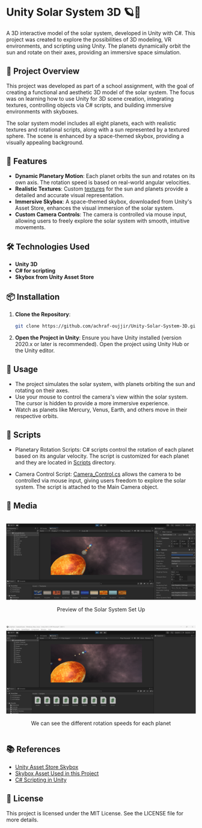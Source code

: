 # Unity Solar System 3D 🪐🌌

A 3D interactive model of the solar system, developed in Unity with C#. This project was created to explore the possibilities of 3D modeling, VR environments, and scripting using Unity. The planets dynamically orbit the sun and rotate on their axes, providing an immersive space simulation.

## 🚀 Project Overview

This project was developed as part of a school assignment, with the goal of creating a functional and aesthetic 3D model of the solar system. The focus was on learning how to use Unity for 3D scene creation, integrating textures, controlling objects via C# scripts, and building immersive environments with skyboxes.

The solar system model includes all eight planets, each with realistic textures and rotational scripts, along with a sun represented by a textured sphere. The scene is enhanced by a space-themed skybox, providing a visually appealing background.

## 🌌 Features

- **Dynamic Planetary Motion**: Each planet orbits the sun and rotates on its own axis. The rotation speed is based on real-world angular velocities.
- **Realistic Textures**: Custom [textures](Assets/Textures) for the sun and planets provide a detailed and accurate visual representation.
- **Immersive Skybox**: A space-themed skybox, downloaded from Unity's Asset Store, enhances the visual immersion of the solar system.
- **Custom Camera Controls**: The camera is controlled via mouse input, allowing users to freely explore the solar system with smooth, intuitive movements.

## 🛠️ Technologies Used

- **Unity 3D**
- **C# for scripting**
- **Skybox from Unity Asset Store**

## 📦 Installation

1. **Clone the Repository**:
   ```bash
   git clone https://github.com/achraf-oujjir/Unity-Solar-System-3D.git
   ```
2. **Open the Project in Unity**:
   Ensure you have Unity installed (version 2020.x or later is recommended). Open the project using Unity Hub or the Unity editor.

## 🧭 Usage

- The project simulates the solar system, with planets orbiting the sun and rotating on their axes.
- Use your mouse to control the camera's view within the solar system. The cursor is hidden to provide a more immersive experience.
- Watch as planets like Mercury, Venus, Earth, and others move in their respective orbits.

## 🔧 Scripts

- Planetary Rotation Scripts: C# scripts control the rotation of each planet based on its angular velocity. The script is customized for each planet and they are located in [Scripts](Assets/Scripts) directory.

- Camera Control Script: [Camera_Control.cs](Assets/Scripts/Camera_Control.cs) allows the camera to be controlled via mouse input, giving users freedom to explore the solar system. The script is attached to the Main Camera object.

## 📸 Media

<br>
<div align="center">
   <img align="center" alt="preview" width="800" src="Images/7preview.png">
   <br><br>
   Preview of the Solar System Set Up   
</div>
<br>

<br>
<div align="center">
   <img align="center" alt="different_speeds_rotation" width="800" src="Images/9diff_speeds_rotations.png">
   <br><br>
   We can see the different rotation speeds for each planet  
</div>
<br>

## 📚 References

- [Unity Asset Store Skybox](https://assetstore.unity.com)
- [Skybox Asset Used in this Project](https://assetstore.unity.com/packages/2d/textures-materials/sky/starfield-skybox-92717)
- [C# Scripting in Unity](https://docs.unity3d.com/Manual/scripting.html)

## 📝 License

This project is licensed under the MIT License. See the LICENSE file for more details.
